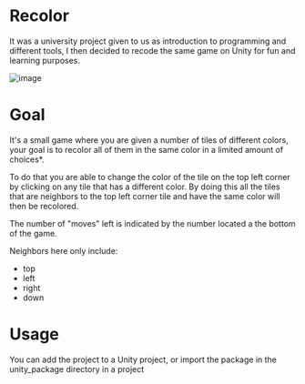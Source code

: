 # Recolor
It was a university project given to us as introduction to programming and different tools,
I then decided to recode the same game on Unity for fun and learning purposes.

![image](https://user-images.githubusercontent.com/57765813/118865193-01115e80-b8e1-11eb-89f8-dc55333597d5.png)


# Goal 
It's a small game where you are given a number of tiles of different colors,
your goal is to recolor all of them in the same color in a limited amount of choices*.

To do that you are able to change the color of the tile on the top left corner by clicking on any tile that has a different color.
By doing this all the tiles that are neighbors to the top left corner tile and have the same color  will then be recolored.

The number of "moves" left is indicated by the number located a the bottom of the game.

Neighbors here only include:
* top
* left
* right
* down

# Usage
You can add the project to a Unity project, 
or import the package in the unity_package directory in a project


